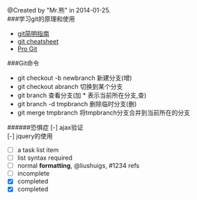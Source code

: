 @Created by "Mr.熊" in 2014-01-25.  
###学习git的原理和使用

* [git简明指南](http://rogerdudler.github.io/git-guide/index.zh.html)
* [git cheatsheet](http://ndpsoftware.com/git-cheatsheet.html#loc=stash)
* [Pro Git](http://git-scm.com/book/zh)

###Git命令

- git checkout -b newbranch 新建分支(增)
- git checkout abranch  切换到某个分支
- git branch 查看分支(加 * 表示当前所在分支,查)
- git branch -d tmpbranch  删除临时分支(删)
- git merge tmpbranch  将tmpbranch分支合并到当前所在的分支

######恐惧症
[-] ajax验证  
[-] jquery的使用

- [ ] a task list item
- [ ] list syntax required
- [ ] normal **formatting**, @liushuigs, #1234 refs
- [ ] incomplete
- [x] completed
- [x] completed
